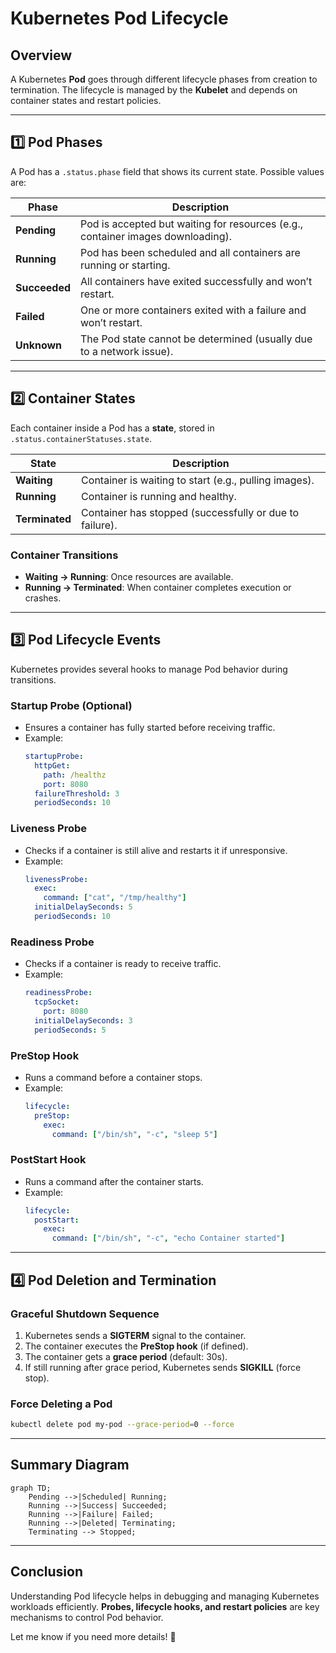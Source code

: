 # **Kubernetes Pod Lifecycle**

## **Overview**
A Kubernetes **Pod** goes through different lifecycle phases from creation to termination. The lifecycle is managed by the **Kubelet** and depends on container states and restart policies.

---

## **1️⃣ Pod Phases**
A Pod has a `.status.phase` field that shows its current state. Possible values are:

| Phase      | Description |
|------------|-------------|
| **Pending** | Pod is accepted but waiting for resources (e.g., container images downloading). |
| **Running** | Pod has been scheduled and all containers are running or starting. |
| **Succeeded** | All containers have exited successfully and won’t restart. |
| **Failed** | One or more containers exited with a failure and won’t restart. |
| **Unknown** | The Pod state cannot be determined (usually due to a network issue). |

---

## **2️⃣ Container States**
Each container inside a Pod has a **state**, stored in `.status.containerStatuses.state`.

| State         | Description |
|--------------|-------------|
| **Waiting**  | Container is waiting to start (e.g., pulling images). |
| **Running**  | Container is running and healthy. |
| **Terminated** | Container has stopped (successfully or due to failure). |

### **Container Transitions**
- **Waiting → Running**: Once resources are available.
- **Running → Terminated**: When container completes execution or crashes.

---

## **3️⃣ Pod Lifecycle Events**
Kubernetes provides several hooks to manage Pod behavior during transitions.

### **Startup Probe (Optional)**
- Ensures a container has fully started before receiving traffic.
- Example:
  ```yaml
  startupProbe:
    httpGet:
      path: /healthz
      port: 8080
    failureThreshold: 3
    periodSeconds: 10
  ```

### **Liveness Probe**
- Checks if a container is still alive and restarts it if unresponsive.
- Example:
  ```yaml
  livenessProbe:
    exec:
      command: ["cat", "/tmp/healthy"]
    initialDelaySeconds: 5
    periodSeconds: 10
  ```

### **Readiness Probe**
- Checks if a container is ready to receive traffic.
- Example:
  ```yaml
  readinessProbe:
    tcpSocket:
      port: 8080
    initialDelaySeconds: 3
    periodSeconds: 5
  ```

### **PreStop Hook**
- Runs a command before a container stops.
- Example:
  ```yaml
  lifecycle:
    preStop:
      exec:
        command: ["/bin/sh", "-c", "sleep 5"]
  ```

### **PostStart Hook**
- Runs a command after the container starts.
- Example:
  ```yaml
  lifecycle:
    postStart:
      exec:
        command: ["/bin/sh", "-c", "echo Container started"]
  ```

---

## **4️⃣ Pod Deletion and Termination**
### **Graceful Shutdown Sequence**
1. Kubernetes sends a **SIGTERM** signal to the container.
2. The container executes the **PreStop hook** (if defined).
3. The container gets a **grace period** (default: 30s).
4. If still running after grace period, Kubernetes sends **SIGKILL** (force stop).

### **Force Deleting a Pod**
```sh
kubectl delete pod my-pod --grace-period=0 --force
```

---

## **Summary Diagram**
```mermaid
graph TD;
    Pending -->|Scheduled| Running;
    Running -->|Success| Succeeded;
    Running -->|Failure| Failed;
    Running -->|Deleted| Terminating;
    Terminating --> Stopped;
```

---

## **Conclusion**
Understanding Pod lifecycle helps in debugging and managing Kubernetes workloads efficiently. **Probes, lifecycle hooks, and restart policies** are key mechanisms to control Pod behavior.

Let me know if you need more details! 🚀

